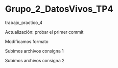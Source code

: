 # Grupo_2_DatosVivos_TP4
trabajo_practico_4

Actualización: probar el primer commit

Modificamos formato

Subimos archivos consigna 1 

Subimos archivos consigna 2
